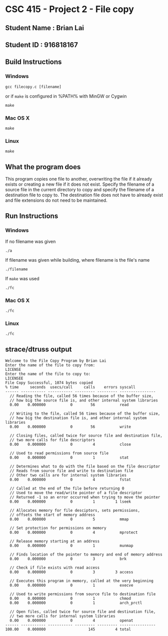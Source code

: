 # CSC 415 - Project 2 - File copy

## Student Name : Brian Lai

## Student ID   : 916818167

## Build Instructions
### Windows
```
gcc filecopy.c [filename]
```
or if `make` is configured in %PATH% with MinGW or Cygwin
```
make
```

### Mac OS X
```
make
```

### Linux
```
make
```

## What the program does
This program copies one file to another, overwriting the file if it already exists or creating a new file if it does not exist.
Specify the filename of a source file in the current directory to copy and specify the filename of a destination file to copy to. The destination file does not have to already exist and file extensions do not need to be maintained.

## Run Instructions
### Windows
If no filename was given
```
./a
```
If filename was given while building, where filename is the file's name
```
./filename
```
If `make` was used
```
./fc
```

### Mac OS X
```
./fc
```

### Linux
```
./fc
```

## strace/dtruss output
```
Welcome to the File Copy Program by Brian Lai
Enter the name of the file to copy from:
LICENSE
Enter the name of the file to copy to:
LICENSEE
File Copy Successful, 1074 bytes copied
% time     seconds  usecs/call     calls    errors syscall
------ ----------- ----------- --------- --------- ----------------
  // Reading the file, called 56 times because of the buffer size,
  // how big the source file is, and other internal system libraries
  0.00    0.000000           0        56           read

  // Writing to the file, called 56 times because of the buffer size,
  // how big the destination file is, and other internal system libraries
  0.00    0.000000           0        56           write

  // Closing files, called twice for source file and destination file,
  // two more calls for file descriptors
  0.00    0.000000           0         4           close

  // Used to read permissions from source file
  0.00    0.000000           0         1           stat

  // Determines what to do with the file based on the file descriptor
  // Reads from source file and write to destination file
  // Other two calls are for internal system libraries
  0.00    0.000000           0         4           fstat

  // Called at the end of the file before returning 0
  // Used to move the read/write pointer of a file descriptor
  // Returned -1 so an error occurred when trying to move the pointer
  0.00    0.000000           0         1         1 lseek

  // Allocates memory for file desciptors, sets permissions,
  // offsets the start of memory address
  0.00    0.000000           0         5           mmap

  // Set protection for permissions on memory
  0.00    0.000000           0         4           mprotect

  // Release memory starting at an address
  0.00    0.000000           0         1           munmap

  // Finds location of the pointer to memory and end of memory address
  0.00    0.000000           0         3           brk

  // Check if file exists with read access
  0.00    0.000000           0         3         3 access

  // Executes this program in memory, called at the very beginning
  0.00    0.000000           0         1           execve

  // Used to write permissions from source file to destination file
  0.00    0.000000           0         1           chmod
  0.00    0.000000           0         1           arch_prctl

  // Open files, called twice for source file and destination file,
  // two more calls for internal system libraries
  0.00    0.000000           0         4           openat
------ ----------- ----------- --------- --------- ----------------
100.00    0.000000                   145         4 total
```
